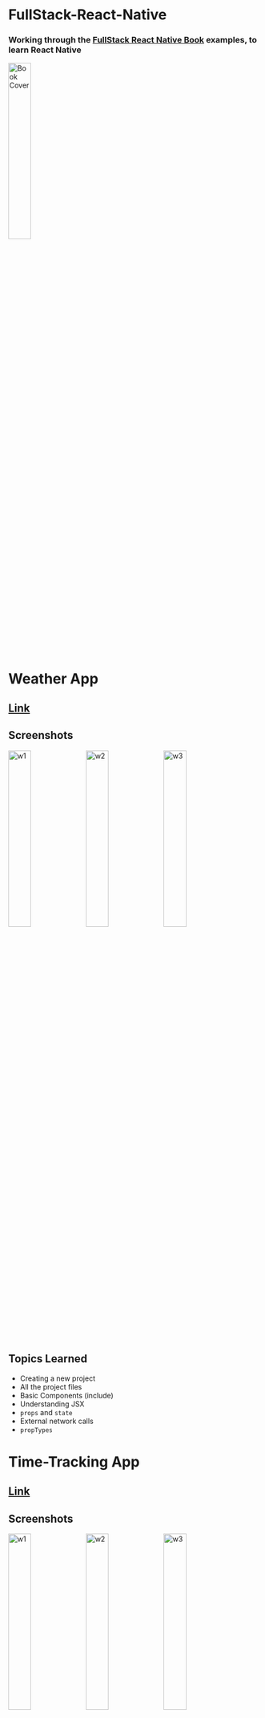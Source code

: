 # FullStack-React-Native
### Working through the [FullStack React Native Book](https://www.fullstackreact.com/react-native/) examples, to learn React Native

<img src="https://www.fullstackreact.com/assets/images/fullstack-react-native-book-cover-hardcover-003-copy.png" alt="Book Cover" width="30%">

# Weather App
## [Link](https://expo.io/@maxjw/weather)
## Screenshots
<img src="https://raw.github.com/MaxJW/FullStack-React-Native/master/screenshots/weather/1.png" alt="w1" width="30%"> <img src="https://raw.github.com/MaxJW/FullStack-React-Native/master/screenshots/weather/2.png" alt="w2" width="30%"> <img src="https://raw.github.com/MaxJW/FullStack-React-Native/master/screenshots/weather/3.png" alt="w3" width="30%">
## Topics Learned
* Creating a new project
* All the project files
* Basic Components (include)
* Understanding JSX
* `props` and `state`
* External network calls
* `propTypes`

# Time-Tracking App
## [Link](https://expo.io/@maxjw/time-tracking)
## Screenshots
<img src="https://raw.github.com/MaxJW/FullStack-React-Native/master/screenshots/time-tracking/1.png" alt="w1" width="30%"> <img src="https://raw.github.com/MaxJW/FullStack-React-Native/master/screenshots/time-tracking/2.png" alt="w2" width="30%"> <img src="https://raw.github.com/MaxJW/FullStack-React-Native/master/screenshots/time-tracking/3.png" alt="w3" width="30%">
## Topics Learned
* Drilling in the react-native methodology for creating an app
  1. Break the app into components
  2. Build a static version of the app
  3. Determine what should be stateful
  4. Determine in which component each piece of state should live
  5. Hardcode initial states
  6. Add inverse data flow
